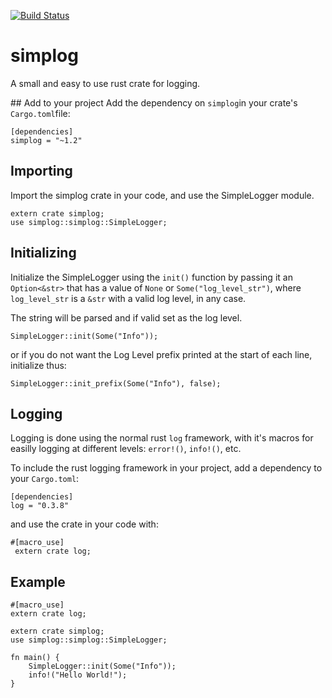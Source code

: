 [![Build Status](https://travis-ci.org/andrewdavidmackenzie/simplog.svg?branch=master)](https://travis-ci.org/andrewdavidmackenzie/simplog)

# simplog
A small and easy to use rust crate for logging.

## Add to your project
Add the dependency on `simplog`in your crate's `Cargo.toml`file:

```
[dependencies]
simplog = "~1.2"
```

## Importing
Import the simplog crate in your code, and use the SimpleLogger module.

```
extern crate simplog;
use simplog::simplog::SimpleLogger;
```

## Initializing
Initialize the SimpleLogger using the `init()` function by passing it an `Option<&str>` that has a value of `None` or `Some("log_level_str")`, where `log_level_str` is a `&str` with a valid log level, in any case.

The string will be parsed and if valid set as the log level.

```
SimpleLogger::init(Some("Info"));
```

or if you do not want the Log Level prefix printed at the start of each line, initialize thus:
```
SimpleLogger::init_prefix(Some("Info"), false);
```


## Logging
Logging is done using the normal rust `log` framework, with it's macros for easilly logging at different
levels: `error!()`, `info!()`, etc.

To include the rust logging framework in your project, add a dependency to your `Cargo.toml`:

```
[dependencies]
log = "0.3.8"
```

and use the crate in your code with:

```
#[macro_use]   
 extern crate log;
```

## Example

```
#[macro_use]
extern crate log;

extern crate simplog;
use simplog::simplog::SimpleLogger;

fn main() {
    SimpleLogger::init(Some("Info"));
    info!("Hello World!");
}
